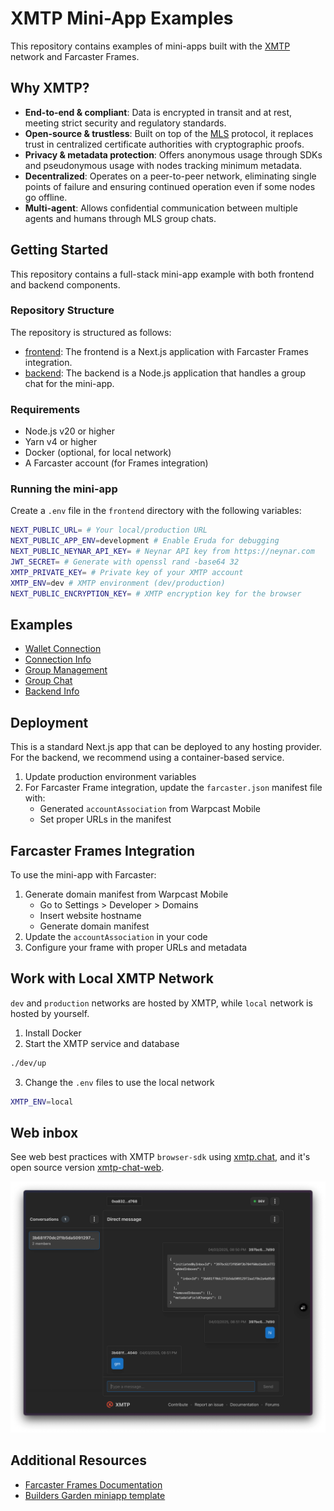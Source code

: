 # XMTP Mini-App Examples

This repository contains examples of mini-apps built with the [XMTP](https://docs.xmtp.org/) network and Farcaster Frames.

## Why XMTP?

- **End-to-end & compliant**: Data is encrypted in transit and at rest, meeting strict security and regulatory standards.
- **Open-source & trustless**: Built on top of the [MLS](https://messaginglayersecurity.rocks/) protocol, it replaces trust in centralized certificate authorities with cryptographic proofs.
- **Privacy & metadata protection**: Offers anonymous usage through SDKs and pseudonymous usage with nodes tracking minimum metadata.
- **Decentralized**: Operates on a peer-to-peer network, eliminating single points of failure and ensuring continued operation even if some nodes go offline.
- **Multi-agent**: Allows confidential communication between multiple agents and humans through MLS group chats.


## Getting Started

This repository contains a full-stack mini-app example with both frontend and backend components.

### Repository Structure

The repository is structured as follows:

- [frontend](./frontend): The frontend is a Next.js application with Farcaster Frames integration.
- [backend](./backend): The backend is a Node.js application that handles a group chat for the mini-app.

### Requirements

- Node.js v20 or higher
- Yarn v4 or higher
- Docker (optional, for local network)
- A Farcaster account (for Frames integration)

### Running the mini-app

Create a `.env` file in the `frontend` directory with the following variables:

```bash
NEXT_PUBLIC_URL= # Your local/production URL
NEXT_PUBLIC_APP_ENV=development # Enable Eruda for debugging
NEXT_PUBLIC_NEYNAR_API_KEY= # Neynar API key from https://neynar.com
JWT_SECRET= # Generate with openssl rand -base64 32
XMTP_PRIVATE_KEY= # Private key of your XMTP account
XMTP_ENV=dev # XMTP environment (dev/production)
NEXT_PUBLIC_ENCRYPTION_KEY= # XMTP encryption key for the browser
```

## Examples

- [Wallet Connection](./frontend/src/examples/WalletConnection.tsx)
- [Connection Info](./frontend/src/examples/ConnectionInfo.tsx)
- [Group Management](./frontend/src/examples/GroupManagement.tsx) 
- [Group Chat](./frontend/src/examples/GroupChat.tsx)
- [Backend Info](./frontend/src/examples/BackendInfo.tsx)

## Deployment

This is a standard Next.js app that can be deployed to any hosting provider. For the backend, we recommend using a container-based service.

1. Update production environment variables
2. For Farcaster Frame integration, update the `farcaster.json` manifest file with:
   - Generated `accountAssociation` from Warpcast Mobile
   - Set proper URLs in the manifest

## Farcaster Frames Integration

To use the mini-app with Farcaster:

1. Generate domain manifest from Warpcast Mobile
   - Go to Settings > Developer > Domains
   - Insert website hostname
   - Generate domain manifest
2. Update the `accountAssociation` in your code
3. Configure your frame with proper URLs and metadata


## Work with Local XMTP Network

`dev` and `production` networks are hosted by XMTP, while `local` network is hosted by yourself.

1. Install Docker
2. Start the XMTP service and database

```bash
./dev/up
```

3. Change the `.env` files to use the local network

```bash
XMTP_ENV=local
```

## Web inbox

See web best practices with XMTP `browser-sdk` using [xmtp.chat](https://xmtp.chat), and it's open source version [xmtp-chat-web](https://github.com/xmtp/xmtp-js/tree/main/apps/xmtp.chat).

![](./screenshot.png)


## Additional Resources

- [Farcaster Frames Documentation](https://docs.farcaster.xyz/reference/frames/spec)
- [Builders Garden miniapp template](https://github.com/builders-garden/miniapp-next-template)